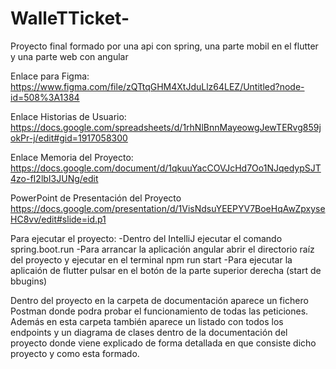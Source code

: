 # WalleTTicket-
Proyecto final formado por una api con spring, una parte mobil en el flutter y una parte web con angular

Enlace para Figma: https://www.figma.com/file/zQTtqGHM4XtJduLlz64LEZ/Untitled?node-id=508%3A1384

Enlace Historias de Usuario: https://docs.google.com/spreadsheets/d/1rhNlBnnMayeowgJewTERvg859jokPr-j/edit#gid=1917058300

Enlace Memoria del Proyecto: https://docs.google.com/document/d/1qkuuYacCOVJcHd7Oo1NJqedypSJT4zo-fI2lbI3JUNg/edit

PowerPoint de Presentación del Proyecto https://docs.google.com/presentation/d/1VisNdsuYEEPYV7BoeHqAwZpxyseHC8vv/edit#slide=id.p1


Para ejecutar el proyecto:
-Dentro del IntelliJ ejecutar el comando spring.boot.run
-Para arrancar la aplicación angular abrir el directorio raíz del proyecto y ejecutar en el terminal npm run start
-Para ejecutar la aplicaión de flutter pulsar en el botón de la parte superior derecha (start de bbugins)

Dentro del proyecto en la carpeta de documentación aparece un fichero Postman donde podra probar el funcionamiento de todas las peticiones. Además en esta carpeta también aparece un listado con todos los endpoints y un diagrama de clases dentro de la documentación del proyecto donde viene explicado de forma detallada en que consiste dicho proyecto y como esta formado.
